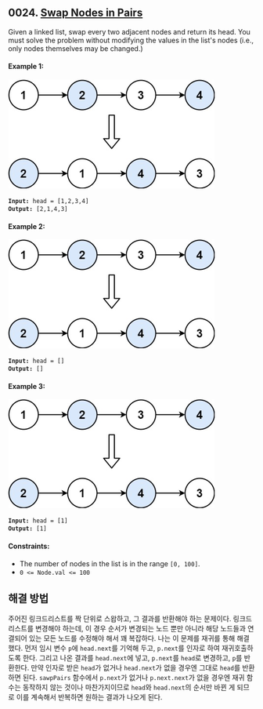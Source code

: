 ## 0024. [Swap Nodes in Pairs](https://leetcode.com/problems/swap-nodes-in-pairs/)

Given a linked list, swap every two adjacent nodes and return its head. You must solve the problem without modifying the values in the list's nodes (i.e., only nodes themselves may be changed.)

#### **Example 1:**

![](../../images/swap_ex1.jpg)

<pre><code><strong>Input:</strong> head = [1,2,3,4]
<strong>Output:</strong> [2,1,4,3]</code></pre>

#### **Example 2:**

![](../../images/swap_ex1.jpg)

<pre><code><strong>Input:</strong> head = []
<strong>Output:</strong> []</code></pre>

#### **Example 3:**

![](../../images/swap_ex1.jpg)

<pre><code><strong>Input:</strong> head = [1]
<strong>Output:</strong> [1]</code></pre>

#### **Constraints:**

- The number of nodes in the list is in the range `[0, 100]`.
- `0 <= Node.val <= 100`

## 해결 방법

주어진 링크드리스트를 짝 단위로 스왑하고, 그 결과를 반환해야 하는 문제이다. 링크드리스트를 변경해야 하는데, 이 경우 순서가 변경되는 노드 뿐만 아니라 해당 노드들과 연결되어 있는 모든 노드를 수정해야 해서 꽤 복잡하다. 나는 이 문제를 재귀를 통해 해결했다. 먼저 임시 변수 `p`에 `head.next`를 기억해 두고, `p.next`를 인자로 하여 재귀호출하도록 한다. 그리고 나온 결과를 `head.next`에 넣고, `p.next`를 `head`로 변경하고, `p`를 반환한다. 만약 인자로 받은 `head`가 없거나 `head.next`가 없을 경우엔 그대로 `head`를 반환하면 된다. `sawpPairs` 함수에서 `p.next`가 없거나 `p.next.next`가 없을 경우엔 재귀 함수는 동작하지 않는 것이나 마찬가지이므로 `head`와 `head.next`의 순서만 바뀐 게 되므로 이를 계속해서 반복하면 원하는 결과가 나오게 된다.
